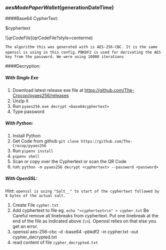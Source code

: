 ### ${aesMode} PaperWallet ($generationDateTime) 

####Base64 CypherText:

<p class="blocktext">$cyphertext</p>

![$qrCodeFile]($qrCodeFile?style=centerme)

`The algorithm this was generated with is AES-256-CBC. It is the same openssl is using in this config.`
`PBKDF2 is used for derivating the AES key from the password. We were using 10000 iterations`

####Decryption:

##### With Single Exe

1. Download latest release exe file at https://github.com/The-Crocop/pyaes256/releases
1. Unzip it
1. Run `pyaes256.exe decrypt <base64cyphertext>`
1. Type password

##### With Python:
1. Install Python
1. Get Code from github `git clone https://github.com/The-Crocop/pyaes256`
1. Run `pipenv install`
1. `pipenv shell`
1. Scan or copy over the Cyphertext or scan the QR Code
1. run: `python -m pyaes256 decrypt <cyphertext> --password <password>`

##### With OpenSSL:
Hint: `openssl is using "Salt__" to start of the cyphertext followed by 8 bytes of the actual salt.`

1. Create File `cypher.txt`
2. Add cyphertext to file eg. `echo "<cyphertext>\n" > cypher.txt` 
   Be Careful remove all linebreaks from cyphertext.
   Put one linebreak at the end of the file as indicated above (`\n`). 
    Openssl relies on that else you get an error.
3. openssl aes-256-cbc -d -base64 -pbkdf2 -in cypher.txt -out cypher_decrypted.txt
4. read content of file `cypher_decrypted.txt`
